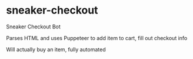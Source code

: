 # sneaker-checkout

Sneaker Checkout Bot

Parses HTML and uses Puppeteer to add item to cart, fill out checkout info

Will actually buy an item, fully automated 


